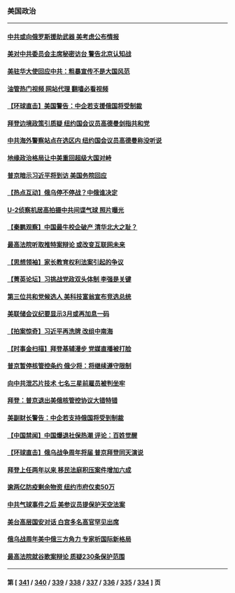 ### 美国政治
---
#### [中共或向俄罗斯援助武器 美考虑公布情报](../../pages/ncid1078159/n13936461.md?02240445) 
#### [美对中共委员会主席秘密访台 警告北京认知战](../../pages/ncid1078159/n13936632.md?02240445) 
#### [美驻华大使回应中共：粗暴宣传不是大国风范](../../pages/ncid1078159/n13936664.md?02240445) 
#### [油管热门视频 网站代理 翻墙必看视频](http://138.2.39.72:81/youtube.html?epic-marker?02240445)
#### [【环球直击】美国警告：中企若支援俄国将受制裁](../../pages/ncid1078159/n13935811.md?02240445) 
#### [拜登边境政策引质疑 纽约国会议员高德曼剑指共和党](../../pages/ncid1078159/n13936201.md?02240445) 
#### [中共海外警察站点在选区内 纽约国会议员高德曼称没听说](../../pages/ncid1078159/n13936198.md?02240445) 
#### [地缘政治格局让中美重回超级大国对峙](../../pages/ncid1078159/n13936132.md?02240445) 
#### [普京暗示习近平将到访 美国务院回应](../../pages/ncid1078159/n13936087.md?02240445) 
#### [【热点互动】俄乌停不停战？中俄谁决定](../../pages/ncid1078159/n13935934.md?02240445) 
#### [U-2侦察机居高拍摄中共间谍气球 照片曝光](../../pages/ncid1078159/n13935986.md?02240445) 
#### [【秦鹏观察】中国最牛校企破产 清华北大之耻？](../../pages/ncid1078159/n13935966.md?02240445) 
#### [最高法院听取推特案辩论 或改变互联网未来](../../pages/ncid1078159/n13935837.md?02240445) 
#### [【思想领袖】家长教育权利法案引起的争议](../../pages/ncid1078159/n13914308.md?02240445) 
#### [【菁英论坛】习挑战党政双头体制 李强是关键](../../pages/ncid1078159/n13935884.md?02240445) 
#### [第三位共和党候选人 美科技富翁宣布竞选总统](../../pages/ncid1078159/n13935748.md?02240445) 
#### [美联储会议纪要显示3月或再加息一码](../../pages/ncid1078159/n13935860.md?02240445) 
#### [【拍案惊奇】习近平再洗牌 改组中南海](../../pages/ncid1078159/n13935760.md?02240445) 
#### [【时事金扫描】拜登基辅漫步 党媒直播被打脸](../../pages/ncid1078159/n13935661.md?02240445) 
#### [普京暂停核管控条约 俄少将：将继续遵守限制](../../pages/ncid1078159/n13935788.md?02240445) 
#### [向中共泄芯片技术 七名三星前雇员被判坐牢](../../pages/ncid1078159/n13935767.md?02240445) 
#### [拜登：普京退出美俄核管控协议大错特错](../../pages/ncid1078159/n13935588.md?02240445) 
#### [美副财长警告：中企若支持俄国将受到制裁](../../pages/ncid1078159/n13935247.md?02240445) 
#### [【中国禁闻】中国爆退社保热潮 评论：百姓觉醒](../../pages/ncid1078159/n13934935.md?02240445) 
#### [【环球直击】俄乌战争周年将届 普京拜登同天演说](../../pages/ncid1078159/n13934931.md?02240445) 
#### [拜登上任两年以来 移民法庭积压案件增加六成](../../pages/ncid1078159/n13935251.md?02240445) 
#### [逾两亿防疫剩余物资 纽约市府仅卖50万](../../pages/ncid1078159/n13935223.md?02240445) 
#### [中共气球事件之后 美参议员提保护天空法案](../../pages/ncid1078159/n13935184.md?02240445) 
#### [美台高层国安对话 白宫多名高官罕见出席](../../pages/ncid1078159/n13935207.md?02240445) 
#### [俄乌战周年美中俄三方角力 专家析国际新格局](../../pages/ncid1078159/n13934906.md?02240445) 
#### [最高法院就谷歌案辩论 质疑230条保护范围](../../pages/ncid1078159/n13934917.md?02240445) 

---
#### 第 [ [341](./341.md?02240445) / [340](./340.md?02240445) / [339](./339.md?02240445) / [338](./338.md?02240445) / [337](./337.md?02240445) / [336](./336.md?02240445) / [335](./335.md?02240445) / [334](./334.md?02240445) ] 页
